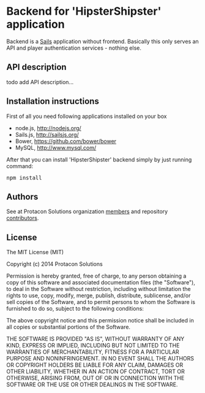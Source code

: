 # Backend for 'HipsterShipster' application

Backend is a [Sails](http://sailsjs.org) application without frontend. Basically this only serves an API and
player authentication services - nothing else.

## API description
todo add API description...

## Installation instructions
First of all you need following applications installed on your box
* node.js, http://nodejs.org/
* Sails.js, http://sailsjs.org/
* Bower, https://github.com/bower/bower
* MySQL, http://www.mysql.com/

After that you can install 'HipsterShipster' backend simply by just running command:
<pre>
npm install
</pre>

## Authors
See at Protacon Solutions organization [members](https://github.com/orgs/ProtaconSolutions/members) and repository
[contributors](https://github.com/ProtaconSolutions/secret-hipster/graphs/contributors).

## License
The MIT License (MIT)

Copyright (c) 2014 Protacon Solutions

Permission is hereby granted, free of charge, to any person obtaining a copy
of this software and associated documentation files (the "Software"), to deal
in the Software without restriction, including without limitation the rights
to use, copy, modify, merge, publish, distribute, sublicense, and/or sell
copies of the Software, and to permit persons to whom the Software is
furnished to do so, subject to the following conditions:

The above copyright notice and this permission notice shall be included in
all copies or substantial portions of the Software.

THE SOFTWARE IS PROVIDED "AS IS", WITHOUT WARRANTY OF ANY KIND, EXPRESS OR
IMPLIED, INCLUDING BUT NOT LIMITED TO THE WARRANTIES OF MERCHANTABILITY,
FITNESS FOR A PARTICULAR PURPOSE AND NONINFRINGEMENT. IN NO EVENT SHALL THE
AUTHORS OR COPYRIGHT HOLDERS BE LIABLE FOR ANY CLAIM, DAMAGES OR OTHER
LIABILITY, WHETHER IN AN ACTION OF CONTRACT, TORT OR OTHERWISE, ARISING FROM,
OUT OF OR IN CONNECTION WITH THE SOFTWARE OR THE USE OR OTHER DEALINGS IN
THE SOFTWARE.